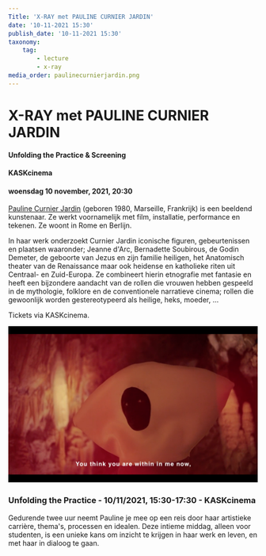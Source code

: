 ```yaml
---
Title: 'X-RAY met PAULINE CURNIER JARDIN'
date: '10-11-2021 15:30'
publish_date: '10-11-2021 15:30'
taxonomy:
    tag:
        - lecture
        - x-ray
media_order: paulinecurnierjardin.png
---
```

# X-RAY met PAULINE CURNIER JARDIN
#### Unfolding the Practice & Screening
#### KASKcinema
#### woensdag 10 november, 2021, 20:30
[Pauline Curnier Jardin](http://paulinecurnierjardin.com/) (geboren 1980, Marseille, Frankrijk) is een beeldend kunstenaar. Ze werkt voornamelijk met film, installatie, performance en tekenen. Ze woont in Rome en Berlijn.    

In haar werk onderzoekt Curnier Jardin iconische figuren, gebeurtenissen en plaatsen waaronder; Jeanne d'Arc, Bernadette Soubirous, de Godin Demeter, de geboorte van Jezus en zijn familie heiligen, het Anatomisch theater van de Renaissance maar ook  heidense en katholieke riten uit Centraal- en Zuid-Europa. Ze combineert hierin etnografie met fantasie en heeft een bijzondere aandacht van de rollen die vrouwen hebben gespeeld in de mythologie, folklore en de conventionele narratieve cinema; rollen die gewoonlijk worden gestereotypeerd als heilige, heks, moeder, ...

Tickets via KASKcinema.

![](paulinecurnierjardin.png)

### Unfolding the Practice - 10/11/2021, 15:30-17:30 - KASKcinema
Gedurende twee uur neemt Pauline je mee op een reis door haar artistieke carrière, thema's, processen en idealen. Deze intieme middag, alleen voor studenten, is een unieke kans om inzicht te krijgen in haar werk en leven, en met haar in dialoog te gaan.
